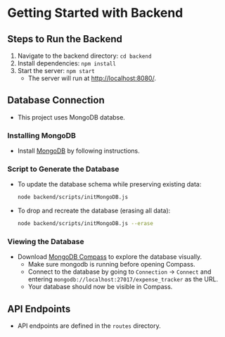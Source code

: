 # Getting Started with Backend

## Steps to Run the Backend
1. Navigate to the backend directory: `cd backend`
2. Install dependencies: `npm install`
3. Start the server: `npm start`
   - The server will run at [http://localhost:8080/](http://localhost:8080/).

## Database Connection
- This project uses MongoDB databse.

### Installing MongoDB
- Install [MongoDB](https://www.mongodb.com/docs/manual/installation/#mongodb-installation-tutorials) by following instructions.

### Script to Generate the Database
- To update the database schema while preserving existing data:
  ```sh
  node backend/scripts/initMongoDB.js
  ```
- To drop and recreate the database (erasing all data):
  ```sh
  node backend/scripts/initMongoDB.js --erase
  ```

### Viewing the Database
- Download [MongoDB Compass](https://www.mongodb.com/try/download/compass) to explore the database visually.
  - Make sure mongodb is running before opening Compass.
  - Connect to the database by going to `Connection` -> `Connect` and entering `mongodb://localhost:27017/expense_tracker` as the URL. 
  - Your database should now be visible in Compass.

## API Endpoints
- API endpoints are defined in the `routes` directory.